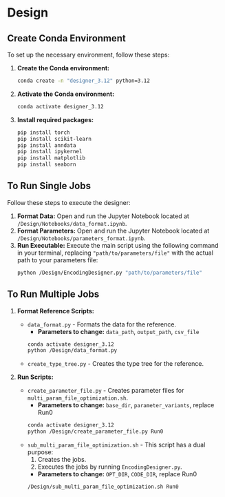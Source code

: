 # Design

## Create Conda Environment

To set up the necessary environment, follow these steps:

1.  **Create the Conda environment:**
    ```bash
    conda create -n "designer_3.12" python=3.12
    ```

2.  **Activate the Conda environment:**
    ```bash
    conda activate designer_3.12
    ```

3.  **Install required packages:**
    ```bash
    pip install torch
    pip install scikit-learn
    pip install anndata
    pip install ipykernel
    pip install matplotlib
    pip install seaborn
    ```

## To Run Single Jobs

Follow these steps to execute the designer:

1.  **Format Data:**
    Open and run the Jupyter Notebook located at `/Design/Notebooks/data_format.ipynb`.
2.  **Format Parameters:**
    Open and run the Jupyter Notebook located at `/Design/Notebooks/parameters_format.ipynb`.
3.  **Run Executable:**
    Execute the main script using the following command in your terminal, replacing `"path/to/parameters/file"` with the actual path to your parameters file:
    ```bash
    python /Design/EncodingDesigner.py "path/to/parameters/file"
    ```

## To Run Multiple Jobs

1. **Format Reference Scripts:**
    * `data_format.py` - Formats the data for the reference.
        * **Parameters to change:** `data_path`, `output_path`, `csv_file`
        ```bash
        conda activate designer_3.12
        python /Design/data_format.py
        ```
    * `create_type_tree.py` - Creates the type tree for the reference.

2. **Run Scripts:**
    * `create_parameter_file.py` - Creates parameter files for `multi_param_file_optimization.sh`.
        * **Parameters to change:** `base_dir`, `parameter_variants`, replace Run0 
        ```bash
        conda activate designer_3.12
        python /Design/create_parameter_file.py Run0
        ```
    * `sub_multi_param_file_optimization.sh` - This script has a dual purpose:
        1. Creates the jobs.
        2. Executes the jobs by running `EncodingDesigner.py`.
        * **Parameters to change:** `OPT_DIR`, `CODE_DIR`, replace Run0 
        ```bash
        /Design/sub_multi_param_file_optimization.sh Run0
        ```





